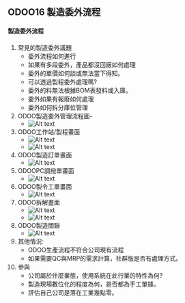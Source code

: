 ## ODOO16 製造委外流程
#### 製造委外流程
1. 常見的製造委外議題
   + 委外流程如何進行
   + 如果有多段委外，產品都沒回廠如何處理
   + 委外的單價如何談或無法當下得知。
   + 可以透過製程委外處理嗎?
   + 委外的料無法根據BOM表發料或入庫。
   + 委外如果有報廢如何處理
   + 委外如何拆分庫位管理
2. ODOO製造委外管理流程圖-
   + ![Alt text](https://github.com/ksharry/odoo-repository/blob/main/pic/A4121.png?raw=true)
3. ODOO工作站/製程畫面
   + ![Alt text](https://github.com/ksharry/odoo-repository/blob/main/pic/A4125.png?raw=true)
   + ![Alt text](https://github.com/ksharry/odoo-repository/blob/main/pic/A4126.png?raw=true)
4. ODOO製造訂單畫面
   + ![Alt text](https://github.com/ksharry/odoo-repository/blob/main/pic/A4122.png?raw=true)
5. ODOOPC調撥單畫面
   + ![Alt text](https://github.com/ksharry/odoo-repository/blob/main/pic/A4123.png?raw=true)
6. ODOO製令工單畫面
   + ![Alt text](https://github.com/ksharry/odoo-repository/blob/main/pic/A4124.png?raw=true)
6. ODOO拆解畫面
   + ![Alt text](https://github.com/ksharry/odoo-repository/blob/main/pic/A4128.png?raw=true)
   + ![Alt text](https://github.com/ksharry/odoo-repository/blob/main/pic/A4127.png?raw=true)
8. ODOO製造關聯
   + ![Alt text](https://github.com/ksharry/odoo-repository/blob/main/pic/A4129.png?raw=true)
9. 其他情況:
   + ODOO生產流程不符合公司現有流程
   + 如果需要QC與MRP的需求計算，社群版是否有處理方式。
10. 參與
    + 公司屬於什麼業態，使用系統在此行業的特性為何?
    + 製造現場數位化的程度為何，是否都為手工單據。
    + 評估自己公司是落在工業幾點零。
